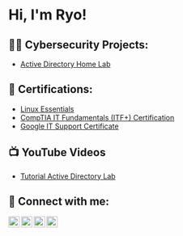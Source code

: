<h1>Hi, I'm Ryo!

<h2>👨‍💻 Cybersecurity Projects:</h2>

  - [Active Directory Home Lab](https://github.com/skills-introduction-to-github)

<h2>🏅 Certifications:</h2>

  - [Linux Essentials](https://cs.lpi.org/caf/Xamman/certification/verify/LPI000542652/v9u8q4w92c)
  - [CompTIA IT Fundamentals (ITF+) Certification](https://www.credly.com/badges/fa1258e1-f13d-4d0f-aaf8-c96ba3bceae1/public_url)
  - [Google IT Support Certificate](https://www.credly.com/badges/aef84d6b-3355-47f1-963b-dd008e1629e2/public_url)

<h2>📺 YouTube Videos</h2>

- [Tutorial Active Directory Lab](https://youtu.be/Z1nd8i-Xvrg)

<h2> 🤳 Connect with me:</h2>

[<img align="left" alt="JoshMadakor | YouTube" width="22px" src="https://cdn.jsdelivr.net/npm/simple-icons@v3/icons/youtube.svg" />][youtube]
[<img align="left" alt="JoshMadakor | Twitter" width="22px" src="https://cdn.jsdelivr.net/npm/simple-icons@v3/icons/twitter.svg" />][twitter]
[<img align="left" alt="JoshMadakor | LinkedIn" width="22px" src="https://cdn.jsdelivr.net/npm/simple-icons@v3/icons/linkedin.svg" />][linkedin]
[<img align="left" alt="JoshMadakor | Instagram" width="22px" src="https://cdn.jsdelivr.net/npm/simple-icons@v3/icons/instagram.svg" />][instagram]

[twitter]: https://twitter.com/RyosukeTamba
[youtube]: https://www.youtube.com
[instagram]: https://www.instagram.com
[linkedin]: https://www.linkedin.com/in/ryosuketamba/

<!--
**joshmadakor1/joshmadakor1** is a ✨ _special_ ✨ repository because its `README.md` (this file) appears on your GitHub profile.

Here are some ideas to get you started:

- 🔭 I’m currently working on ...
- 🌱 I’m currently learning ...
- 👯 I’m looking to collaborate on ...
- 🤔 I’m looking for help with ...
- 💬 Ask me about ...
- 📫 How to reach me: ...
- 😄 Pronouns: ...
- ⚡ Fun fact: ...
-->
